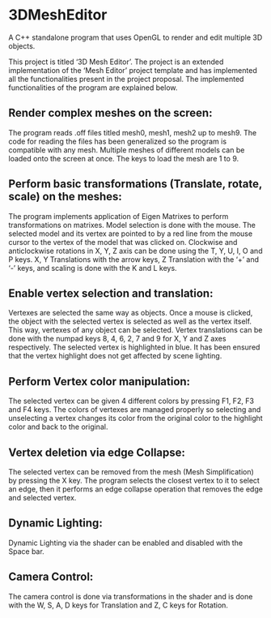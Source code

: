 # 3DMeshEditor
A C++ standalone program that uses OpenGL to render and edit multiple 3D objects.

This project is titled ‘3D Mesh Editor’. The project is an extended implementation of the
‘Mesh Editor’ project template and has implemented all the functionalities present in the
project proposal. The implemented functionalities of the program are explained below.

## Render complex meshes on the screen:
The program reads .off files titled mesh0, mesh1, mesh2 up to mesh9. The code for
reading the files has been generalized so the program is compatible with any mesh.
Multiple meshes of different models can be loaded onto the screen at once. The keys to
load the mesh are 1 to 9.
## Perform basic transformations (Translate, rotate, scale) on the meshes:
The program implements application of Eigen Matrixes to perform transformations on
matrixes. Model selection is done with the mouse. The selected model and its vertex are
pointed to by a red line from the mouse cursor to the vertex of the model that was clicked
on. Clockwise and anticlockwise rotations in X, Y, Z axis can be done using the T, Y, U, I,
O and P keys. X, Y Translations with the arrow keys, Z Translation with the ‘+’ and ‘-’
keys, and scaling is done with the K and L keys.
## Enable vertex selection and translation:
Vertexes are selected the same way as objects. Once a mouse is clicked, the object with
the selected vertex is selected as well as the vertex itself. This way, vertexes of any
object can be selected. Vertex translations can be done with the numpad keys 8, 4, 6, 2,
7 and 9 for X, Y and Z axes respectively. The selected vertex is highlighted in blue. It has
been ensured that the vertex highlight does not get affected by scene lighting.
## Perform Vertex color manipulation:
The selected vertex can be given 4 different colors by pressing F1, F2, F3 and F4 keys.
The colors of vertexes are managed properly so selecting and unselecting a vertex changes
its color from the original color to the highlight color and back to the original.
## Vertex deletion via edge Collapse:
The selected vertex can be removed from the mesh (Mesh Simplification) by pressing the X
key. The program selects the closest vertex to it to select an edge, then it performs an
edge collapse operation that removes the edge and selected vertex.
## Dynamic Lighting:
Dynamic Lighting via the shader can be enabled and disabled with the Space bar.
## Camera Control:
The camera control is done via transformations in the shader and is done with the W, S, A,
D keys for Translation and Z, C keys for Rotation.
